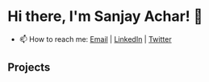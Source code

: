 # Hi there, I'm Sanjay Achar! 👋

- 📫 How to reach me: [Email](mailto:m.sanjayachar@gmail.com) | [LinkedIn](https://www.linkedin.com/in/m-sanjay-achar) | [Twitter](https://twitter.com/msanjay12o5)

## Projects

<!-- ### Project 1: [Project Name](link-to-project)

- Description: Brief description of the project.
- Tech Stack: List of technologies used.
- [GitHub Repo](link-to-repo) | [Live Demo](link-to-demo)

### Project 2: [Project Name](link-to-project)

- Description: Brief description of the project.
- Tech Stack: List of technologies used.
- [GitHub Repo](link-to-repo) | [Live Demo](link-to-demo) -->

<!-- Add more projects as needed -->

<!-- ## GitHub Stats

![Sanjay Achar's GitHub stats](https://github-readme-stats.vercel.app/api?username=sanjayachar&show_icons=true&theme=dark) -->

<!-- ## Top Languages

![Top Langs](https://github-readme-stats.vercel.app/api/top-langs/?username=sanjayachar&layout=compact&theme=dark) -->
